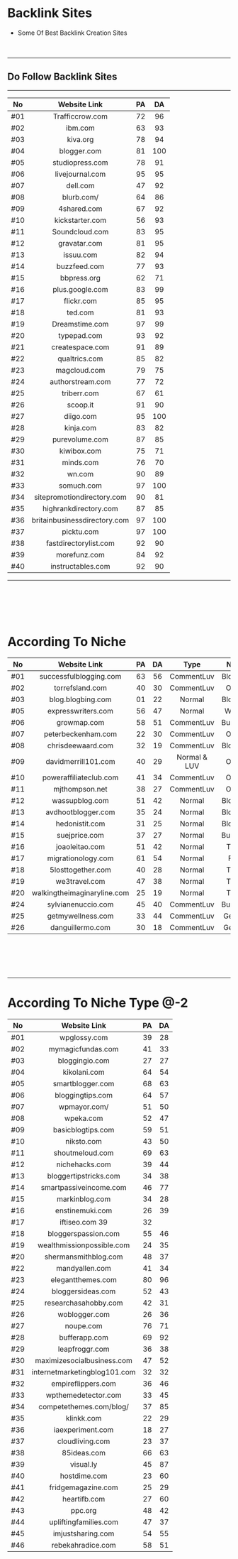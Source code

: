 # Backlink Sites
 - Some Of Best Backlink Creation Sites
<br><br><br>
---
  ## Do Follow Backlink Sites
  ---

| No  | Website Link   | PA | DA |
| :-: | :-----------:  | :-:| :-:  | 
| #01 | Trafficcrow.com| 72 |   96 |
| #02 | ibm.com        | 63 |	93 |
| #03 | kiva.org       | 78 |	94 | 
| #04 | blogger.com    | 81 |	100| 
| #05 | studiopress.com| 78 |   91 | 
| #06 | livejournal.com| 95 |   95 |
| #07 | dell.com       | 47 |	92 | 
| #08 | blurb.com/     | 64 |	86 | 
| #09 | 4shared.com    | 67 |	92 | 
| #10 | kickstarter.com| 56 |	93 | 
| #11 | Soundcloud.com | 83 |   95 |
| #12 | gravatar.com   | 81 |   95 |
| #13 | issuu.com      | 82 |   94 |
| #14 | buzzfeed.com   | 77 |   93 |
| #15 | bbpress.org    | 62 |   71 |
| #16 | plus.google.com| 83 |   99 |
| #17 | flickr.com     | 85 |   95 |
| #18 | ted.com        | 81 |   93 |
| #19 | Dreamstime.com               |  97  |  99   |
| #20 | typepad.com               |  93  |   92   |
| #21 | 	createspace.com               |  91  |   89   |
| #22 |    	qualtrics.com            |  85  |   82   |
| #23 |   	magcloud.com             |  79  |   75   |
| #24 |   	authorstream.com             |  77  |   72   |
| #25 |    	triberr.com            |  67  |   61   |
| #26 |       scoop.it         | 91   |    90  |
| #27 |  	diigo.com              |  95  |  100    |
| #28 |     	kinja.com           | 83   |   82   |
| #29 |      purevolume.com          | 87   |  85    |
| #30 |       	kiwibox.com         |  75  |   71   |
| #31 |        minds.com        |  76  |   70   |
| #32 |       wn.com         |   90 |   89   |
| #33 |    	somuch.com            |  97  |  100    |
| #34 |    	sitepromotiondirectory.com            | 90   |   81   |
| #35 |  	highrankdirectory.com              |  87  |   85   |
| #36 |     	britainbusinessdirectory.com           |  97  |   100   |
| #37 | picktu.com               |  97  |  100    |
| #38 |   	fastdirectorylist.com             |  92  |   90   |
| #39 |     morefunz.com           |  84  |   92   |
| #40 |      	instructables.com          |  92   |  90    |

---
<br><br><br><br>

# According To Niche
| No |	Website Link           |	PA |	DA |	Type |	Niche |	Sample |
| :-:| :-----------: | :-: | :--:  | :----:   | :---: | :---: |
|#01 |	successfulblogging.com	| 63 |	56 |	CommentLuv |	Blogging | View
|#02 |	torrefsland.com	 |       40	| 30	 | CommentLuv	|Online	    |     View|
|#03 |	blog.blogbing.com	 |   01	| 22 |	Normal	|Blogging	 |    View|
|#05 |	expresswriters.com	|    56	|47	|Normal	|Writing      | 	 View|
|#06 |	growmap.com      |   	58|	51|	CommentLuv	|Business	 |        View|
|#07 |	peterbeckenham.com	 |   22	|30	|CommentLuv|	Online	 |    View|
|#08 |	chrisdeewaard.com	 |   32	|19	|CommentLuv|	Blogging	| View
|#09 |	davidmerrill101.com	 |   40	|29|	Normal & LUV	|Online	 |View
|#10 |	poweraffiliateclub.com|	41	|34|	CommentLuv|	Online	| View|
|#11 |	mjthompson.net|	38	|27|	CommentLuv	|Online	  |       View|
|#12 |	wassupblog.com	|51	|42	|Normal	|Blogging|	         View|
|#13 |	avdhootblogger.com	|35|	24|	Normal|	Blogging	|     View|
|#14 |	hedonistit.com|	31|	25|	Normal|	Blogging	|         View|
|#15 |	suejprice.com|	37|	27	|Normal|	Business|	         View|
|#16 |	joaoleitao.com|	51	|42|	Normal	|Travel|	View|
|#17 |	migrationology.com|	61	|54	|Normal	|Food	|View|
|#18 |	5losttogether.com|	40|	28|	Normal	|Travel|	View|
|#19 |	we3travel.com|	47|	38|	Normal|	Travel|	View|
|#20 |	walkingtheimaginaryline.com|	25|	19|	Normal|	Travel|	View|
|#24 |	sylvianenuccio.com	|45|	40|	CommentLuv|	Business|	View|
|#25 |	getmywellness.com|	33|	44|	CommentLuv|	General|	View|
|#26 |	danguillermo.com|	30|	18	|CommentLuv	|General|	View |

<br><br><br><br>

---

# According To Niche Type @-2
| No |	Website Link  |	PA |	DA |	
| :-:| :-----------: | :-: | :--:  | 
#01 |	wpglossy.com	               | 39 |	28 |	WordPress|
#02 |	mymagicfundas.com	           | 41 |	33 |	Blogging|
#03 |	bloggingio.com	               | 27 |	27 |	Blogging|
#04 |	kikolani.com	               | 64 |	54 |	Blogging|
#05 |	smartblogger.com	           | 68 |	63 |	Blogging|
#06 |	bloggingtips.com	           | 64 |	57 |	Blogging|
#07 |	wpmayor.com/	               | 51 |	50 |	WordPress|
#08 |	wpeka.com	                   | 52 |	47 |	WordPress|
#09 |	basicblogtips.com	           | 59 |	51 |	Blogging|
#10 |	niksto.com	                   | 43 |	50 |	Online|
#11 |	shoutmeloud.com	               | 69 |	63 |	Blogging|
#12 |	nichehacks.com	               | 39 |	44 |	Money|
#13 |	bloggertipstricks.com	       | 34 |	38 |	Blogging|
#14 |	smartpassiveincome.com	       | 46 |	77 |	Blogging|
#15 |	markinblog.com	               | 34 |	28 |	Blogging|
#16 |	enstinemuki.com	               | 26 |	39 |	Blogging|
#17 |	iftiseo.com	39	               | 32 |	   |  Blogging|
#18 |	bloggerspassion.com	           | 55 |	46 |	Blogging|
#19 |	wealthmissionpossible.com	   | 24 |	35 |	Online|
#20 |	shermansmithblog.com	       | 48 |	37 |	Online|
#22 |	mandyallen.com	               | 41 |	34 |	Blogging|
#23 |	elegantthemes.com	           | 80 |	96 |	WordPress|
#24 |	bloggersideas.com	           | 52 |	43 |	Blogging|
#25 |	researchasahobby.com	       | 42 |	31 |	Online|
#26 |	woblogger.com	               | 26 |	36 |	Blogging|
#27 |	noupe.com	                   | 76 |	71 |	Design|
#28 |	bufferapp.com	               | 69 |	92 |	Business|
#29 |	leapfroggr.com	               | 36 |	38 |	Online|
#30 |	maximizesocialbusiness.com	   | 47 |	52 |	Online|
#31 |	internetmarketingblog101.com   | 32 |	32 |	Online|
#32 |	empireflippers.com	           | 36 |	46 |	Business|
#33 |	wpthemedetector.com	           | 33 |	45 |	WordPress|
#34 |	competethemes.com/blog/	       | 37 |	85 |	WordPress|
#35 |	klinkk.com	                   | 22 |	29 |	Marketing|
#36 |	iaexperiment.com	           | 18 |	27 |	Online|
#37 |	cloudliving.com	               | 23 |	37 |	Blogging|
#38 |	85ideas.com	                   | 66 |	63 |	WordPress|
#39 |	visual.ly	                   | 45 |	87 |	Marketing|
#40 |	hostdime.com	               | 23 |	60 |	Hosting|
#41 |	fridgemagazine.com	           | 25 |	29 |	Marketing|
#42 |	heartifb.com	               | 27 |	60 |	Blogging|
#43 |	ppc.org	                       | 48 |	42 |	Online|
#44 |	upliftingfamilies.com	       | 47 |	37 |	Parenting|
#45 |	imjustsharing.com	           | 54 |	55 |	Blogging|
#46 |	rebekahradice.com	           | 58 |	51 |	Online|
































































